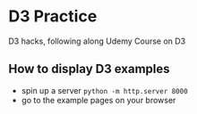 # D3 Practice
D3 hacks, following along Udemy Course on D3

## How to display D3 examples
- spin up a server
```python -m http.server 8000```
- go to the example pages on your browser